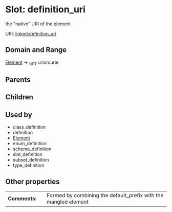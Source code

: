 
# Slot: definition_uri


the "native" URI of the element

URI: [linkml:definition_uri](https://w3id.org/linkml/definition_uri)


## Domain and Range

[Element](Element.md) ->  <sub>OPT</sub> uriorcurie

## Parents


## Children


## Used by

 * class_definition
 * definition
 * [Element](Element.md)
 * enum_definition
 * schema_definition
 * slot_definition
 * subset_definition
 * type_definition

## Other properties

|  |  |  |
| --- | --- | --- |
| **Comments:** | | Formed by combining the default_prefix with the mangled element |

